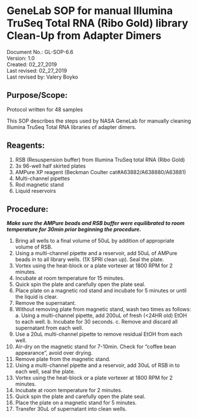 # GeneLab SOP for manual Illumina TruSeq Total RNA (Ribo Gold) library Clean-Up from Adapter Dimers #
Document No.:	GL-SOP-6.6  
Version:	1.0  
Created:	02_27_2019  
Last revised: 	02_27_2019  
Last revised by:	Valery Boyko  

## Purpose/Scope: ##
Protocol written for 48 samples

This SOP describes the steps used by NASA GeneLab for manually cleaning Illumina TruSeq Total RNA libraries of adapter dimers.

## Reagents: ##
1.	RSB (Resuspension buffer) from Illumina TruSeq total RNA (Ribo Gold)
2.	3x 96-well half skirted plates
3.	AMPure XP reagent (Beckman Coulter cat#A63882/A638880/A63881)
4.	Multi-channel pipettes 
5.	Rod magnetic stand 
6.	Liquid reservoirs 

## Procedure: ##
**_Make sure the AMPure beads and RSB buffer were equilibrated to room temperature for 30min prior beginning the procedure._**

1.	Bring all wells to a final volume of 50uL by addition of appropriate volume of RSB.
2.	Using a multi-channel pipette and a reservoir, add 50uL of AMPure beads in to all library wells. (1X SPRI clean up). Seal the plate.
3.	Vortex using the heat-block or a plate vortexer at 1800 RPM for 2 minutes.
4.	Incubate at room temperature for 15 minutes.
5.	Quick spin the plate and carefully open the plate seal.
6.	Place plate on a magnetic rod stand and incubate for 5 minutes or until the liquid is clear. 
7.	Remove the supernatant. 
8.	Without removing plate from magnetic stand, wash two times as follows:
  a.	 Using a multi-channel pipette, add 200uL of fresh (<24HR old) EtOH to each well.
  b.	 Incubate for 30 seconds.
  c.	Remove and discard all supernatant from each well. 
9.	Use a 20uL multi-channel pipette to remove residual EtOH from each well.
10.	Air-dry on the magnetic stand for 7-10min. Check for “coffee bean appearance”, avoid over drying. 
11.	Remove plate from the magnetic stand. 
12.	Using a multi-channel pipette and a reservoir, add 30uL of RSB in to each well, seal the plate. 
13.	Vortex using the heat-block or a plate vortexer at 1800 RPM for 2 minutes.
14.	Incubate at room temperature for 2 minutes.
15.	Quick spin the plate and carefully open the plate seal.
16.	Place the plate on a magnetic stand for 5 minutes. 
17.	Transfer 30uL of supernatant into clean wells.
